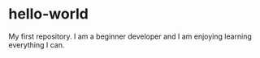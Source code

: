 # hello-world
My first repository. I am a beginner developer and I am enjoying learning everything I can.
